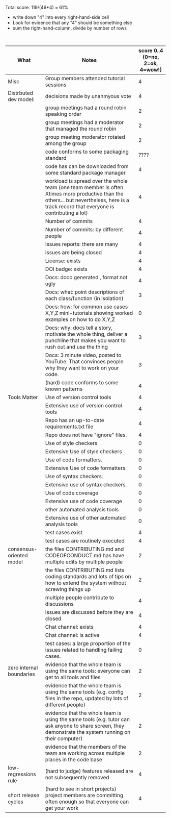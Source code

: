 Total score: 119/(49*4) = 61%

-   write down "4" into every right-hand-side cell
-   Look for evidence that any "4" should be something else
-   sum the right-hand-column, divide by number of rows

<br clear=all>

| What                     | Notes                                                                                                                                                                                    | score 0..4<br>(0=no, 2=ok, 4=wow!) |
| ------------------------ | ---------------------------------------------------------------------------------------------------------------------------------------------------------------------------------------- | ---------------------------------- |
| Misc                     | Group members attended tutorial sessions                                                                                                                                                 | 4                                  |
| Distrbuted dev model:    | decisions made by unanmyous vote                                                                                                                                                         | 4                                  |
|                          | group meetings had a round robin speaking order                                                                                                                                          | 2                                  |
|                          | group meetings had a moderator that managed the round robin                                                                                                                              | 2                                  |
|                          | group meeting moderator rotated among the group                                                                                                                                          | 2                                  |
|                          | code conforms to some packaging standard                                                                                                                                                 | ????                               |
|                          | code has can be downloaded from some standard package manager                                                                                                                            | 4                                  |
|                          | workload is spread over the whole team (one team member is often Xtimes more productive than the others... but nevertheless, here is a track record that everyone is contributing a lot) | 4                                  |
|                          | Number of commits                                                                                                                                                                        | 4                                  |
|                          | Number of commits: by different people                                                                                                                                                   | 4                                  |
|                          | Issues reports: there are many                                                                                                                                                           | 4                                  |
|                          | issues are being closed                                                                                                                                                                  | 4                                  |
|                          | License: exists                                                                                                                                                                          | 4                                  |
|                          | DOI badge: exists                                                                                                                                                                        | 4                                  |
|                          | Docs: doco generated , format not ugly                                                                                                                                                   | 4                                  |
|                          | Docs: what: point descriptions of each class/function (in isolation)                                                                                                                     | 3                                  |
|                          | Docs: how: for common use cases X,Y,Z mini-tutorials showing worked examples on how to do X,Y,Z                                                                                          | 0                                  |
|                          | Docs: why: docs tell a story, motivate the whole thing, deliver a punchline that makes you want to rush out and use the thing                                                            | 3                                  |
|                          | Docs: 3 minute video, posted to YouTube. That convinces people why they want to work on your code.                                                                                       | 3                                  |
|                          | (hard) code conforms to some known patterns                                                                                                                                              | 4                                  |
| Tools Matter             | Use of version control tools                                                                                                                                                             | 4                                  |
|                          | Extensive use of version control tools                                                                                                                                                   | 4                                  |
|                          | Repo has an up-to-date requirements.txt file                                                                                                                                             | 4                                  |
|                          | Repo does not have "ignore" files.                                                                                                                                                       | 4                                  |
|                          | Use of style checkers                                                                                                                                                                    | 0                                  |
|                          | Extensive Use of style checkers                                                                                                                                                          | 0                                  |
|                          | Use of code formatters.                                                                                                                                                                  | 0                                  |
|                          | Extensive Use of code formatters.                                                                                                                                                        | 0                                  |
|                          | Use of syntax checkers.                                                                                                                                                                  | 0                                  |
|                          | Extensive use of syntax checkers.                                                                                                                                                        | 0                                  |
|                          | Use of code coverage                                                                                                                                                                     | 0                                  |
|                          | Extensive use of code coverage                                                                                                                                                           | 0                                  |
|                          | other automated analysis tools                                                                                                                                                           | 0                                  |
|                          | Extensive use of other automated analysis tools                                                                                                                                          | 0                                  |
|                          | test cases exist                                                                                                                                                                         | 4                                  |
|                          | test cases are routinely executed                                                                                                                                                        | 4                                  |
| consensus-oriented model | the files CONTRIBUTING.md and CODEOFCONDUCT.md has have multiple edits by multiple people                                                                                                | 2                                  |
|                          | the files CONTRIBUTING.md lists coding standards and lots of tips on how to extend the system without screwing things up                                                                 | 2                                  |
|                          | multiple people contribute to discussions                                                                                                                                                | 4                                  |
|                          | issues are discussed before they are closed                                                                                                                                              | 4                                  |
|                          | Chat channel: exists                                                                                                                                                                     | 4                                  |
|                          | Chat channel: is active                                                                                                                                                                  | 4                                  |
|                          | test cases: a large proportion of the issues related to handling failing cases.                                                                                                          | 0                                  |
| zero internal boundaries | evidence that the whole team is using the same tools: everyone can get to all tools and files                                                                                            | 2                                  |
|                          | evidence that the whole team is using the same tools (e.g. config files in the repo, updated by lots of different people)                                                                | 2                                  |
|                          | evidence that the whole team is using the same tools (e.g. tutor can ask anyone to share screen, they demonstrate the system running on their computer)                                  | 2                                  |
|                          | evidence that the members of the team are working across multiple places in the code base                                                                                                | 2                                  |
| low-regressions rule     | (hard to judge) features released are not subsequently removed                                                                                                                           | 4                                  |
| short release cycles     | (hard to see in short projects) project members are committing often enough so that everyone can get your work                                                                           | 4                                  |
